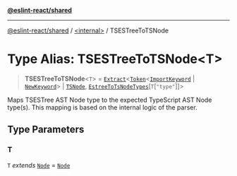 [**@eslint-react/shared**](../../README.md)

***

[@eslint-react/shared](../../README.md) / [\<internal\>](../README.md) / TSESTreeToTSNode

# Type Alias: TSESTreeToTSNode\<T\>

> **TSESTreeToTSNode**\<`T`\> = [`Extract`](Extract.md)\<[`Token`](../interfaces/Token.md)\<[`ImportKeyword`](../enumerations/SyntaxKind.md#importkeyword) \| [`NewKeyword`](../enumerations/SyntaxKind.md#newkeyword)\> \| [`TSNode`](TSNode.md), [`EstreeToTsNodeTypes`](../interfaces/EstreeToTsNodeTypes.md)\[`T`\[`"type"`\]\]\>

Maps TSESTree AST Node type to the expected TypeScript AST Node type(s).
This mapping is based on the internal logic of the parser.

## Type Parameters

### T

`T` *extends* [`Node`](Node.md) = [`Node`](Node.md)
